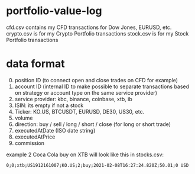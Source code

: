 # portfolio-value-log

cfd.csv contains my CFD transactions for Dow Jones, EURUSD, etc.
crypto.csv is for my Crypto Portfolio transactions
stock.csv is for my Stock Portfolio transactions

# data format

0. position ID (to connect open and close trades on CFD for example)
1. account ID (internal ID to make possible to separate transactions based on strategy or account type on the same service provider)
2. service provider: kbc, binance, coinbase, xtb, ib
3. ISIN: its empty if not a stock
4. Ticker: KO.US, BTCUSDT, EURUSD, DE30, US30, etc.
5. volume
6. direction: buy / sell / long / short / close (for long or short trade)
7. executedAtDate (ISO date string)
8. executedAtPrice
9. commission

example 2 Coca Cola buy on XTB will look like this in stocks.csv:

```0;0;xtb;US1912161007;KO.US;2;buy;2021-02-08T16:27:24.820Z;50.01;0 USD```
